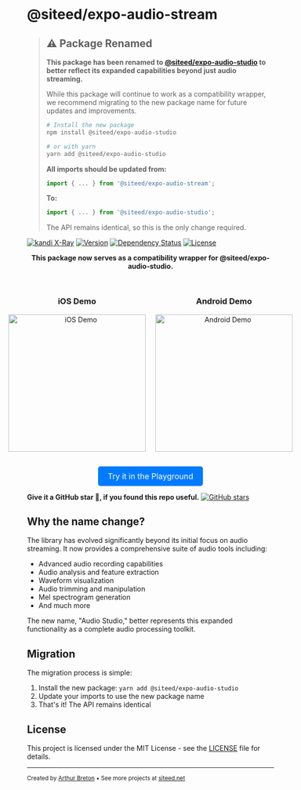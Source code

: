 # @siteed/expo-audio-stream

> ## ⚠️ Package Renamed
> 
> **This package has been renamed to [@siteed/expo-audio-studio](https://www.npmjs.com/package/@siteed/expo-audio-studio) to better reflect its expanded capabilities beyond just audio streaming.**
>
> While this package will continue to work as a compatibility wrapper, we recommend migrating to the new package name for future updates and improvements.
>
> ```bash
> # Install the new package
> npm install @siteed/expo-audio-studio
> 
> # or with yarn
> yarn add @siteed/expo-audio-studio
> ```
>
> **All imports should be updated from:**
> ```typescript
> import { ... } from '@siteed/expo-audio-stream';
> ```
> **To:**
> ```typescript
> import { ... } from '@siteed/expo-audio-studio';
> ```
>
> The API remains identical, so this is the only change required.

[![kandi X-Ray](https://kandi.openweaver.com/badges/xray.svg)](https://kandi.openweaver.com/typescript/siteed/expo-audio-stream)
[![Version](https://img.shields.io/npm/v/@siteed/expo-audio-stream.svg)](https://www.npmjs.com/package/@siteed/expo-audio-stream)
[![Dependency Status](https://img.shields.io/npm/dt/@siteed/expo-audio-stream.svg)](https://www.npmjs.com/package/@siteed/expo-audio-stream)
[![License](https://img.shields.io/npm/l/@siteed/expo-audio-stream.svg)](https://www.npmjs.com/package/@siteed/expo-audio-stream)

<div align="center">
  <p align="center">
    <strong>This package now serves as a compatibility wrapper for @siteed/expo-audio-studio.</strong>
  </p>

  <div style="display: flex; justify-content: center; gap: 20px; margin: 30px 0;">
    <div>
      <h3>iOS Demo</h3>
      <img src="../../docs/ios.gif" alt="iOS Demo" width="280" />
    </div>
    <div>
      <h3>Android Demo</h3>
      <img src="../../docs/android.gif" alt="Android Demo" width="280" />
    </div>
  </div>

  <a href="https://deeeed.github.io/expo-audio-stream/playground" style="text-decoration:none;">
    <div style="display:inline-block; padding:10px 20px; background-color:#007bff; color:white; border-radius:5px; font-size:16px;">
      Try it in the Playground
    </div>
  </a>
</div>

**Give it a GitHub star 🌟, if you found this repo useful.**
[![GitHub stars](https://img.shields.io/github/stars/deeeed/expo-audio-stream.svg?style=social&label=Star&maxAge=2592000)](https://github.com/deeeed/expo-audio-stream)

## Why the name change?

The library has evolved significantly beyond its initial focus on audio streaming. It now provides a comprehensive suite of audio tools including:

- Advanced audio recording capabilities
- Audio analysis and feature extraction
- Waveform visualization
- Audio trimming and manipulation
- Mel spectrogram generation
- And much more

The new name, "Audio Studio," better represents this expanded functionality as a complete audio processing toolkit.

## Migration

The migration process is simple:

1. Install the new package: `yarn add @siteed/expo-audio-studio`
2. Update your imports to use the new package name
3. That's it! The API remains identical

## License

This project is licensed under the MIT License - see the [LICENSE](LICENSE) file for details.

---
<sub>Created by [Arthur Breton](https://siteed.net) • See more projects at [siteed.net](https://siteed.net)</sub>
